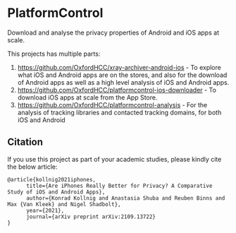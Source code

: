 # PlatformControl
Download and analyse the privacy properties of Android and iOS apps at scale.

This projects has multiple parts:

1. https://github.com/OxfordHCC/xray-archiver-android-ios - To explore what iOS and Android apps are on the stores, and also for the download of Android apps as well as a high level analysis of iOS and Android apps.
2. https://github.com/OxfordHCC/platformcontrol-ios-downloader - To download iOS apps at scale from the App Store.
3. https://github.com/OxfordHCC/platformcontrol-analysis - For the analysis of tracking libraries and contacted tracking domains, for both iOS and Android

## Citation

If you use this project as part of your academic studies, please kindly cite the below article:

```
@article{kollnig2021iphones,
      title={Are iPhones Really Better for Privacy? A Comparative Study of iOS and Android Apps}, 
      author={Konrad Kollnig and Anastasia Shuba and Reuben Binns and Max {Van Kleek} and Nigel Shadbolt},
      year={2021},
      journal={arXiv preprint arXiv:2109.13722}
}
```
